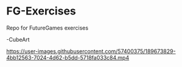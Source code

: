 # FG-Exercises
 Repo for FutureGames exercises
 
 
 
-CubeArt

https://user-images.githubusercontent.com/57400375/189673829-4bb12563-7024-4d62-b5dd-5718fa033c84.mp4

